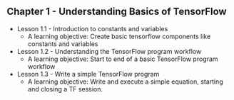 ## Chapter 1 - Understanding Basics of TensorFlow
   * Lesson 1.1 - Introduction to constants and variables
     * A learning objective: Create basic tensorflow components like constants and variables
   * Lesson 1.2 - Understanding the TensorFlow program workflow
     * A learning objective: Start to end of a basic TensorFlow program workflow
   * Lesson 1.3 - Write a simple TensorFlow program
     * A learning objective: Write and execute a simple equation, starting and closing a TF session.
